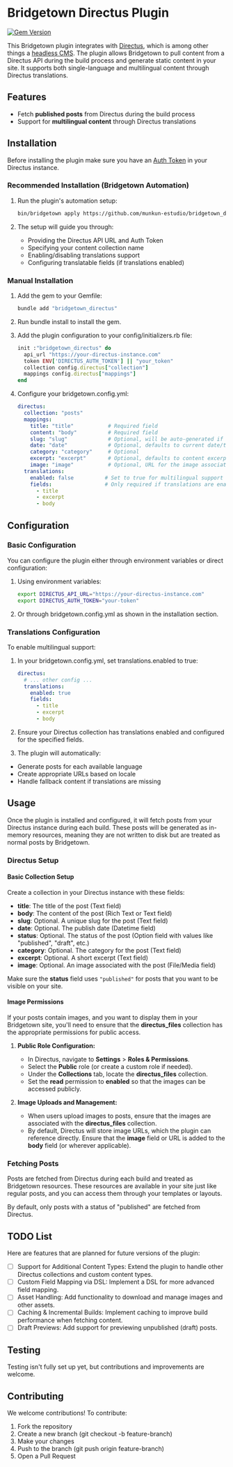 # Bridgetown Directus Plugin

[![Gem Version](https://badge.fury.io/rb/bridgetown_directus.svg)](https://badge.fury.io/rb/bridgetown_directus)

This Bridgetown plugin integrates with [Directus](https://directus.io/), which is among other things a [headless CMS](https://en.wikipedia.org/wiki/Headless_content_management_system). The plugin allows Bridgetown to pull content from a Directus API during the build process and generate static content in your site. It supports both single-language and multilingual content through Directus translations.

## Features

- Fetch **published posts** from Directus during the build process
- Support for **multilingual content** through Directus translations

## Installation

Before installing the plugin make sure you have an [Auth Token](https://docs.directus.io/reference/authentication.html#access-tokens) in your Directus instance.

### Recommended Installation (Bridgetown Automation)

1. Run the plugin's automation setup:

   ```bash
   bin/bridgetown apply https://github.com/munkun-estudio/bridgetown_directus
   ```

2. The setup will guide you through:
   - Providing the Directus API URL and Auth Token
   - Specifying your content collection name
   - Enabling/disabling translations support
   - Configuring translatable fields (if translations enabled)

### Manual Installation

1. Add the gem to your Gemfile:

   ```ruby
   bundle add "bridgetown_directus"
   ```

2. Run bundle install to install the gem.
3. Add the plugin configuration to your config/initializers.rb file:

   ```ruby
   init :"bridgetown_directus" do
     api_url "https://your-directus-instance.com"
     token ENV['DIRECTUS_AUTH_TOKEN'] || "your_token"
     collection config.directus["collection"]
     mappings config.directus["mappings"]
   end
   ```

4. Configure your bridgetown.config.yml:

   ```yaml
   directus:
     collection: "posts"
     mappings:
       title: "title"           # Required field
       content: "body"          # Required field
       slug: "slug"             # Optional, will be auto-generated if not provided
       date: "date"             # Optional, defaults to current date/time if not provided
       category: "category"     # Optional
       excerpt: "excerpt"       # Optional, defaults to content excerpt if not provided
       image: "image"           # Optional, URL for the image associated with the post
     translations:
       enabled: false          # Set to true for multilingual support
       fields:                 # Only required if translations are enabled
         - title
         - excerpt
         - body
   ```

## Configuration

### Basic Configuration

You can configure the plugin either through environment variables or direct configuration:

1. Using environment variables:

   ```bash
   export DIRECTUS_API_URL="https://your-directus-instance.com"
   export DIRECTUS_AUTH_TOKEN="your-token"
   ```

2. Or through bridgetown.config.yml as shown in the installation section.

### Translations Configuration

To enable multilingual support:

1. In your bridgetown.config.yml, set translations.enabled to true:

   ```yaml
   directus:
     # ... other config ...
     translations:
       enabled: true
       fields:
         - title
         - excerpt
         - body
   ```

2. Ensure your Directus collection has translations enabled and configured for the specified fields.

3. The plugin will automatically:

- Generate posts for each available language
- Create appropriate URLs based on locale
- Handle fallback content if translations are missing

## Usage

Once the plugin is installed and configured, it will fetch posts from your Directus instance during each build. These posts will be generated as in-memory resources, meaning they are not written to disk but are treated as normal posts by Bridgetown.

### Directus Setup

#### Basic Collection Setup

Create a collection in your Directus instance with these fields:

- **title**: The title of the post (Text field)
- **body**: The content of the post (Rich Text or Text field)
- **slug**: Optional. A unique slug for the post (Text field)
- **date**: Optional. The publish date (Datetime field)
- **status**: Optional. The status of the post (Option field with values like "published", "draft", etc.)
- **category**: Optional. The category for the post (Text field)
- **excerpt**: Optional. A short excerpt (Text field)
- **image**: Optional. An image associated with the post (File/Media field)

Make sure the **status** field uses `"published"` for posts that you want to be visible on your site.

#### Image Permissions

If your posts contain images, and you want to display them in your Bridgetown site, you'll need to ensure that the **directus_files** collection has the appropriate permissions for public access.

1. **Public Role Configuration:**
   - In Directus, navigate to **Settings** > **Roles & Permissions**.
   - Select the **Public** role (or create a custom role if needed).
   - Under the **Collections** tab, locate the **directus_files** collection.
   - Set the **read** permission to **enabled** so that the images can be accessed publicly.

2. **Image Uploads and Management:**
   - When users upload images to posts, ensure that the images are associated with the **directus_files** collection.
   - By default, Directus will store image URLs, which the plugin can reference directly. Ensure that the **image** field or URL is added to the **body** field (or wherever applicable).

### Fetching Posts

Posts are fetched from Directus during each build and treated as Bridgetown resources. These resources are available in your site just like regular posts, and you can access them through your templates or layouts.

By default, only posts with a status of "published" are fetched from Directus.

## TODO List

Here are features that are planned for future versions of the plugin:

- [ ] Support for Additional Content Types: Extend the plugin to handle other Directus collections and custom content types.
- [ ] Custom Field Mapping via DSL: Implement a DSL for more advanced field mapping.
- [ ] Asset Handling: Add functionality to download and manage images and other assets.
- [ ] Caching & Incremental Builds: Implement caching to improve build performance when fetching content.
- [ ] Draft Previews: Add support for previewing unpublished (draft) posts.

## Testing

Testing isn't fully set up yet, but contributions and improvements are welcome.

## Contributing

We welcome contributions! To contribute:

1. Fork the repository
2. Create a new branch (git checkout -b feature-branch)
3. Make your changes
4. Push to the branch (git push origin feature-branch)
5. Open a Pull Request
